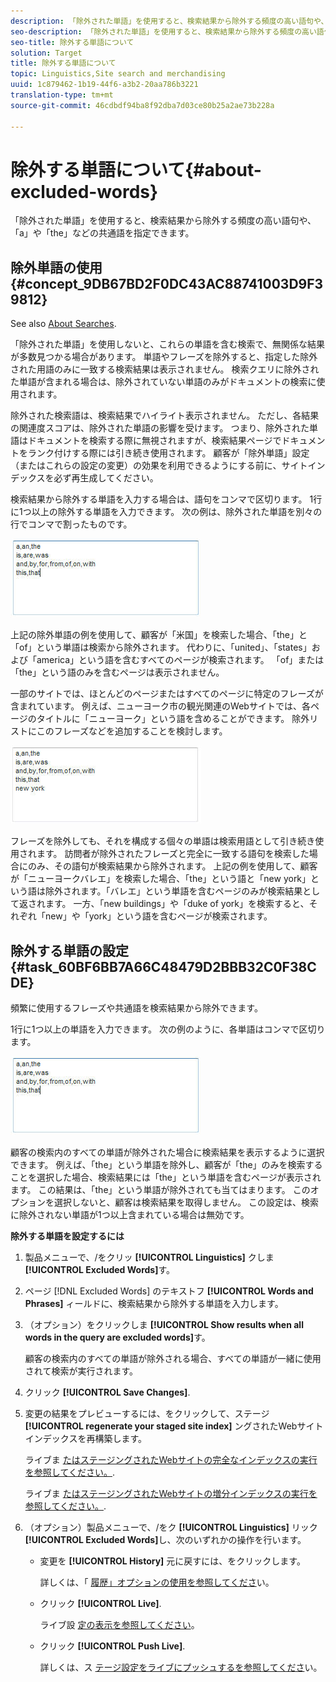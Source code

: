 ```yaml
---
description: 「除外された単語」を使用すると、検索結果から除外する頻度の高い語句や、「a」や「the」などの共通語を指定できます。
seo-description: 「除外された単語」を使用すると、検索結果から除外する頻度の高い語句や、「a」や「the」などの共通語を指定できます。
seo-title: 除外する単語について
solution: Target
title: 除外する単語について
topic: Linguistics,Site search and merchandising
uuid: 1c879462-1b19-44f6-a3b2-20aa786b3221
translation-type: tm+mt
source-git-commit: 46cdbdf94ba8f92dba7d03ce80b25a2ae73b228a

---
```



# 除外する単語について{#about-excluded-words}

「除外された単語」を使用すると、検索結果から除外する頻度の高い語句や、「a」や「the」などの共通語を指定できます。

## 除外単語の使用 {#concept_9DB67BD2F0DC43AC88741003D9F39812}

See also [About Searches](../c-about-settings-menu/c-about-searching-menu.md#concept_207105CF26B1448F8A3D223787C56AB8).

「除外された単語」を使用しないと、これらの単語を含む検索で、無関係な結果が多数見つかる場合があります。 単語やフレーズを除外すると、指定した除外された用語のみに一致する検索結果は表示されません。 検索クエリに除外された単語が含まれる場合は、除外されていない単語のみがドキュメントの検索に使用されます。

除外された検索語は、検索結果でハイライト表示されません。 ただし、各結果の関連度スコアは、除外された単語の影響を受けます。 つまり、除外された単語はドキュメントを検索する際に無視されますが、検索結果ページでドキュメントをランク付けする際には引き続き使用されます。 顧客が「除外単語」設定（またはこれらの設定の変更）の効果を利用できるようにする前に、サイトインデックスを必ず再生成してください。

検索結果から除外する単語を入力する場合は、語句をコンマで区切ります。 1行に1つ以上の除外する単語を入力できます。 次の例は、除外された単語を別々の行でコンマで割ったものです。

![](assets/excluded_words_1.jpg)

上記の除外単語の例を使用して、顧客が「米国」を検索した場合、「the」と「of」という単語は検索から除外されます。 代わりに、「united」、「states」および「america」という語を含むすべてのページが検索されます。 「of」または「the」という語のみを含むページは表示されません。

一部のサイトでは、ほとんどのページまたはすべてのページに特定のフレーズが含まれています。 例えば、ニューヨーク市の観光関連のWebサイトでは、各ページのタイトルに「ニューヨーク」という語を含めることができます。 除外リストにこのフレーズなどを追加することを検討します。

![](assets/excluded_words_2.jpg)

フレーズを除外しても、それを構成する個々の単語は検索用語として引き続き使用されます。 訪問者が除外されたフレーズと完全に一致する語句を検索した場合にのみ、その語句が検索結果から除外されます。 上記の例を使用して、顧客が「ニューヨークバレエ」を検索した場合、「the」という語と「new york」という語は除外されます。「バレエ」という単語を含むページのみが検索結果として返されます。 一方、「new buildings」や「duke of york」を検索すると、それぞれ「new」や「york」という語を含むページが検索されます。

## 除外する単語の設定 {#task_60BF6BB7A66C48479D2BBB32C0F38CDE}

頻繁に使用するフレーズや共通語を検索結果から除外できます。

1行に1つ以上の単語を入力できます。 次の例のように、各単語はコンマで区切ります。

![](assets/excluded_words_1.jpg)

顧客の検索内のすべての単語が除外された場合に検索結果を表示するように選択できます。 例えば、「the」という単語を除外し、顧客が「the」のみを検索することを選択した場合、検索結果には「the」という単語を含むページが表示されます。 この結果は、「the」という単語が除外されても当てはまります。 このオプションを選択しないと、顧客は検索結果を取得しません。 この設定は、検索に除外されない単語が1つ以上含まれている場合は無効です。

**除外する単語を設定するには**

1. 製品メニューで、/をクリッ **[!UICONTROL Linguistics]** クしま **[!UICONTROL Excluded Words]**&#x200B;す。
1. ページ [!DNL Excluded Words] のテキストフ **[!UICONTROL Words and Phrases]** ィールドに、検索結果から除外する単語を入力します。
1. （オプション）をクリックしま **[!UICONTROL Show results when all words in the query are excluded words]**&#x200B;す。

   顧客の検索内のすべての単語が除外される場合、すべての単語が一緒に使用されて検索が実行されます。
1. クリック **[!UICONTROL Save Changes]**.
1. 変更の結果をプレビューするには、をクリックして、ステージ **[!UICONTROL regenerate your staged site index]** ングされたWebサイトインデックスを再構築します。

   ライブま [たはステージングされたWebサイトの完全なインデックスの実行を参照してください。](../c-about-index-menu/c-about-full-index.md#task_F7FE04D8A1654A7787FCCA31B45EB42D).

   ライブま [たはステージングされたWebサイトの増分インデックスの実行を参照してください。](../c-about-index-menu/c-about-incremental-index.md#task_9BFB6157F3884B2FAECB7E0E9CA318CB).
1. （オプション）製品メニューで、/をク **[!UICONTROL Linguistics]** リック **[!UICONTROL Excluded Words]**&#x200B;し、次のいずれかの操作を行います。

   * 変更を **[!UICONTROL History]** 元に戻すには、をクリックします。

      詳しくは、「 [履歴」オプションの使用を参照してくださ](../t-using-the-history-option.md#task_70DD3F87A67242BBBD2CB27156F43002)い。

   * クリック **[!UICONTROL Live]**.

      ライブ設 [定の表示を参照してください](../c-about-staging.md#task_401A0EBDB5DB4D4CA933CBA7BECDC10F)。

   * クリック **[!UICONTROL Push Live]**.

      詳しくは、ス [テージ設定をライブにプッシュするを参照してくださ](../c-about-staging.md#task_44306783B4C0408AAA58B471DAF2D9A4)い。

